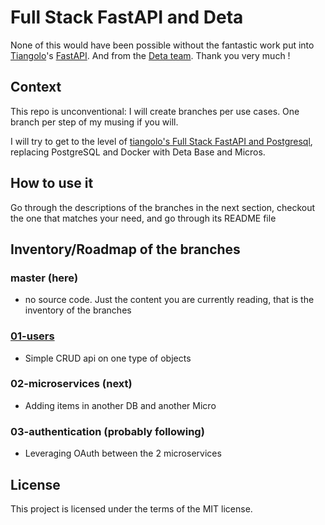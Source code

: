 # Full Stack FastAPI and Deta

None of this would have been possible without the fantastic work put into [Tiangolo](https://github.com/tiangolo)'s [FastAPI](https://github.com/tiangolo/fastapi). And from the [Deta team](https://github.com/deta). Thank you very much !

## Context

This repo is unconventional: I will create branches per use cases. One branch per step of my musing if you will.

I will try to get to the level of [tiangolo's Full Stack FastAPI and Postgresql](https://github.com/tiangolo/full-stack-fastapi-postgresql.git), replacing PostgreSQL and Docker with Deta Base and Micros.


## How to use it

Go through the descriptions of the branches in the next section, checkout the one that matches your need, and go through its README file

## Inventory/Roadmap of the branches

### master (here)

- no source code. Just the content you are currently reading, that is the inventory of the branches

### [01-users](https://github.com/ebreton/full-stack-fastapi-deta/tree/01-users)

- Simple CRUD api on one type of objects

### 02-microservices (next)

- Adding items in another DB and another Micro

### 03-authentication (probably following)

- Leveraging OAuth between the 2 microservices

## License

This project is licensed under the terms of the MIT license.